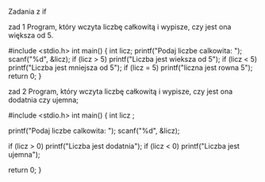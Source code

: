 Zadania z if 

zad 1 
Program, który wczyta liczbę całkowitą i wypisze, czy jest ona większa od 5. 


#include <stdio.h>
int main()
{
  int licz;
  printf("Podaj liczbe calkowita: ");
  scanf("%d", &licz);
  if (licz > 5) printf("Liczba jest wieksza od 5");
  if (licz < 5) printf("Liczba jest mniejsza od 5");
  if (licz = 5) printf("liczna jest rowna 5");
  return 0;
}

zad 2
Program, który wczyta liczbę całkowitą i wypisze, czy jest ona dodatnia czy ujemna;

#include <stdio.h>
int main()
{
   int licz ;

   printf("Podaj liczbe calkowita: ");
   scanf("%d", &licz);
   
   if (licz > 0) printf("Liczba jest dodatnia");
   if (licz < 0) printf("Liczba jest ujemna");
   
   return 0;
}
